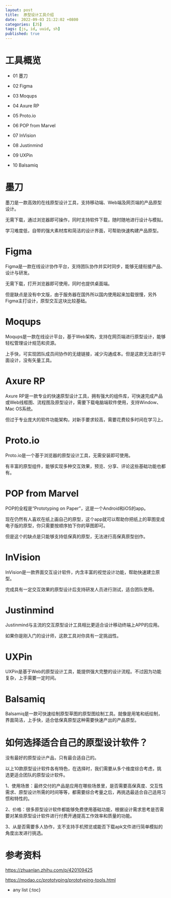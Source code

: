 ```yaml
---
layout: post
title:  原型设计工具介绍
date:  2022-09-03 21:22:02 +0800
categories: [JS]
tags: [js, id, uuid, sh]
published: true
---
```


#  工具概览

- 01 墨刀

- 02 Figma

- 03 Moqups

- 04 Axure RP

- 05 Proto.io

- 06 POP from Marvel

- 07 InVision

- 08 Justinmind

- 09 UXPin

- 10 Balsamiq

# 墨刀

墨刀是一款高效的在线原型设计工具，支持移动端、Web端及网页端的产品原型设计。

无需下载，通过浏览器即可操作，同时支持软件下载，随时随地进行设计与模拟。

学习难度低，自带的强大素材库和简洁的设计界面，可帮助快速构建产品原型。

# Figma

Figma是一款在线设计协作平台，支持团队协作并实时同步，能够无缝衔接产品、设计与研发。

无需下载，打开浏览器即可使用，同时也提供桌面端。

但是缺点是没有中文版，由于服务器在国外所以国内使用起来加载很慢，另外Figma主打设计，原型交互这块比较基础。


# Moqups

Moqups是一款在线设计平台，基于Web架构，支持在网页端进行原型设计，能够轻松管理设计规范和资源。

上手快，可实现团队成员间协作的无缝链接，减少沟通成本。但是这款无法进行平面设计，没有矢量工具。

# Axure RP

Axure RP是一款专业的快速原型设计工具，拥有强大的组件库，可快速完成产品或Web线框图、流程图及原型设计，需要下载电脑端软件使用，支持Window、Mac OS系统。

但过于专业庞大的软件功能架构，对新手要求较高，需要花费较多时间在学习上。


# Proto.io

Proto.io是一个基于浏览器的原型设计工具，无需安装即可使用。

有丰富的原型组件，能够实现多种交互效果，预览、分享、评论这些基础功能也都有。

# POP from Marvel

POP的全程是“Prototyping on Paper”，这是一个Android和iOS的app。

现在仍然有人喜欢在纸上画自己的原型，这个app就可以帮助你把纸上的草图变成电子版的原型，你只需要按顺序拍下你的草图即可。

但是这个的缺点是只能够支持低保真的原型，无法进行高保真原型创作。

# InVision

InVision是一款界面交互设计软件，内含丰富的视觉设计功能，帮助快速建立原型。

完成具有一定交互效果的原型设计后支持研发人员进行测试，适合团队使用。

# Justinmind

Justinmind与主流的交互原型设计工具相比更适合设计移动终端上APP的应用。

如果你是刚入门的设计师，这款工具对你具有一定挑战性。

# UXPin

UXPin是基于Web的原型设计工具，能提供强大完整的设计流程。不过因为功能复杂，上手需要一定时间。

# Balsamiq

Balsamiq是一款可快速绘制原型草图的原型图绘制工具。就像是用笔和纸绘制，界面简洁，上手快，适合低保真原型这种需要快速产出的产品原型。

# 如何选择适合自己的原型设计软件？

没有最好的原型设计产品，只有最合适自己的。

以上10款原型设计软件各有特色，在选择时，我们需要从多个维度综合考虑，挑选更适合团队的原型设计软件。

1、使用场景：最终交付的产品是应用在哪些场景里，是否需要高保真度、交互性需求、原型设计所需的时间等等，都需要综合考量之后，再挑选最适合自己适用习惯和特性的。

2、价格：很多原型设计软件都能够免费使用基础功能，根据设计需求思考是否需要对某些原型设计软件进行付费开通提高工作效率和质量的功能。

3、从是否需要多人协作，支不支持手机预览或能否下载apk文件进行简单模拟的角度出发进行挑选。

# 参考资料

https://zhuanlan.zhihu.com/p/420109425

https://modao.cc/prototyping/prototyping-tools.html



* any list
{:toc}